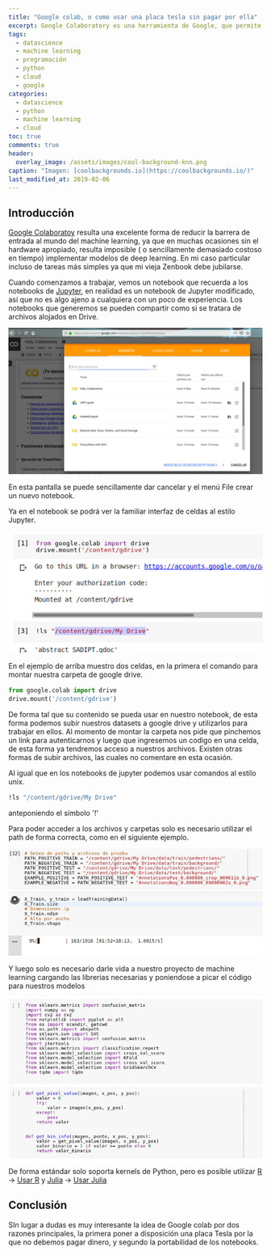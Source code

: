 ```yaml
---
title: "Google colab, o como usar una placa tesla sin pagar por ella"
excerpt: Google Colaboratory es una herramienta de Google, que permite la ejecución de código python mediante jupyter notebooks en un entorno virtual equipado con una GPU Tesla K80.
tags:
  - datascience
  - machine learning
  - programación
  - python
  - cloud
  - google
categories:
  - datascience
  - python
  - machine learning
  - cloud
toc: true
comments: true
header:
  overlay_image: /assets/images/cool-background-knn.png
caption: "Imagen: [coolbackgrounds.io](https://coolbackgrounds.io/)"
last_modified_at: 2019-02-06
---
```



## Introducción
[Google Colaboratoy](https://colab.research.google.com/) resulta una excelente forma de reducir la barrera de entrada al mundo del machine learning, ya que en muchas ocasiones sin el hardware apropiado, resulta imposible ( o sencillamente demasiado costoso en tiempo) implementar modelos de deep learning. En mi caso particular incluso de tareas más simples ya que mi vieja Zenbook debe jubilarse.

Cuando comenzamos a trabajar, vemos un notebook que recuerda a los notebooks de [Jupyter](https://jupyter.org/), en realidad es un notebook de Jupyter modificado, así que no es algo ajeno a cualquiera con un poco de experiencia. Los notebooks que generemos se pueden compartir como si se tratara de archivos alojados en Drive.

![gcf](/assets/images/googlecolabfirst.png)

En esta pantalla se puede sencillamente dar cancelar y el menú File crear un nuevo notebook.

Ya en el notebook se podrá ver la familiar interfaz de celdas al estilo Jupyter.

![gcc](/assets/images/googlecolabcell.png)

En el ejemplo de arriba muestro dos celdas, en la primera el comando para montar nuestra carpeta de google drive.

```python
from google.colab import drive
drive.mount('/content/gdrive')
```


De forma tal que su contenido se pueda usar en nuestro notebook, de esta forma podemos subir nuestros datasets a google drive y utilizarlos para trabajar en ellos.
Al momento de montar la carpeta nos pide que pinchemos un link para autenticarnos y luego que ingresemos un codigo en una celda, de esta forma ya tendremos acceso a nuestros archivos.
Existen otras formas de subir archivos, las cuales no comentare en esta ocasión.

Al igual que en los notebooks de jupyter podemos usar comandos al estilo unix.

```bash
!ls "/content/gdrive/My Drive"
```

anteponiendo el símbolo '!'

Para poder acceder a los archivos y carpetas solo es necesario utilizar el path de forma correcta, como en el siguiente ejemplo.

![gcc](/assets/images/googlecolabfiles.png)

Y luego solo es necesario darle vida a nuestro proyecto de machine learning cargando las líbrerias necesarias y poniendose a picar el código para nuestros modelos

![gcc](/assets/images/googlecolabcode.png)

De forma estándar solo soporta kernels de Python, pero es posible utilizar [R](https://www.r-project.org/) -> [Usar R](https://discourse.mc-stan.org/t/r-jupyter-notebook-rstan-on-google-colab/6101) y [Julia](https://julialang.org/) -> [Usar Julia](https://discourse.julialang.org/t/julia-on-google-colab-free-gpu-accelerated-shareable-notebooks/15319)


## Conclusión
SIn lugar a dudas es muy interesante la idea de Google colab por dos razones principales, la primera poner a disposición una placa Tesla por la que no debemos pagar dinero, y segundo la portabilidad de los notebooks.